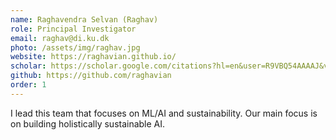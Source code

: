 ```yaml
---
name: Raghavendra Selvan (Raghav)
role: Principal Investigator
email: raghav@di.ku.dk
photo: /assets/img/raghav.jpg
website: https://raghavian.github.io/
scholar: https://scholar.google.com/citations?hl=en&user=R9VBQ54AAAAJ&view_op=list_works&sortby=pubdate
github: https://github.com/raghavian
order: 1
---
```


I lead this team that focuses on ML/AI and sustainability. Our main focus is on building holistically sustainable AI. 
